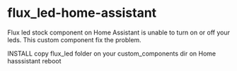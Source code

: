 # flux_led-home-assistant

Flux led stock component on Home Assistant is unable to turn on or off your leds.
This custom component fix the problem.


INSTALL
copy flux_led folder on your custom_components dir on Home hasssistant
reboot
